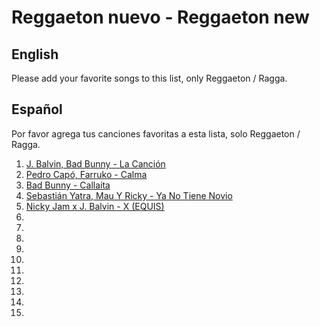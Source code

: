 ﻿# Reggaeton nuevo - Reggaeton new

## English
Please add your favorite songs to this list, only Reggaeton / Ragga. 

## Español
Por favor agrega tus canciones favoritas a esta lista, solo Reggaeton / Ragga.

1. [J. Balvin, Bad Bunny - La Canción](https://www.youtube.com/watch?v=osTJc5e1Cyo)
2. [Pedro Capó, Farruko - Calma](https://www.youtube.com/watch?v=1_zgKRBrT0Y)
3. [Bad Bunny - Callaíta](https://www.youtube.com/watch?v=kFbZndSwV5s)
4. [Sebastián Yatra, Mau Y Ricky - Ya No Tiene Novio](https://www.youtube.com/watch?v=-qGbUNQqVNc)
5. [Nicky Jam x J. Balvin - X (EQUIS)](https://www.youtube.com/watch?v=_I_D_8Z4sJE)
6. []()
7. []()
8. []()
9. []()
10. []()
11. []()
12. []()
13. []()
14. []()
15. []()
